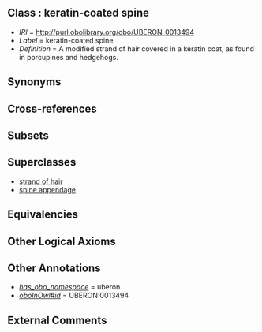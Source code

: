 
## Class : keratin-coated spine

 * *IRI* = http://purl.obolibrary.org/obo/UBERON_0013494
 * *Label* = keratin-coated spine
 * *Definition* = A modified strand of hair covered in a keratin coat, as found in porcupines and hedgehogs.

## Synonyms


## Cross-references


## Subsets


## Superclasses

 * [strand of hair](../../UBERON/37/UBERON_0001037.md)
 * [spine appendage](../../UBERON/60/UBERON_0008260.md)

## Equivalencies


## Other Logical Axioms


## Other Annotations

 * *[has_obo_namespace](../../ce/oboInOwl#hasOBONamespace.md)* = uberon
 * *[oboInOwl#id](../../id/oboInOwl#id.md)* = UBERON:0013494

## External Comments

